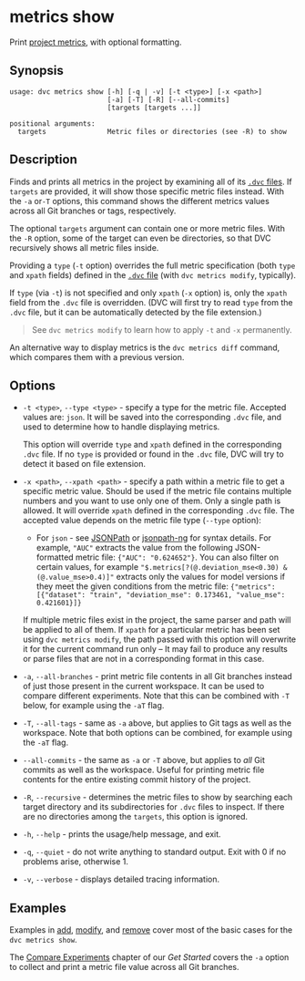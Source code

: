 # metrics show

Print [project metrics](/doc/command-reference/metrics), with optional
formatting.

## Synopsis

```usage
usage: dvc metrics show [-h] [-q | -v] [-t <type>] [-x <path>]
                        [-a] [-T] [-R] [--all-commits]
                        [targets [targets ...]]

positional arguments:
  targets               Metric files or directories (see -R) to show
```

## Description

Finds and prints all metrics in the <abbr>project</abbr> by examining all of its
[`.dvc` files](/doc/user-guide/dvc-file-format). If `targets` are provided, it
will show those specific metric files instead. With the `-a` or`-T` options,
this command shows the different metrics values across all Git branches or tags,
respectively.

The optional `targets` argument can contain one or more metric files. With the
`-R` option, some of the target can even be directories, so that DVC recursively
shows all metric files inside.

Providing a `type` (`-t` option) overrides the full metric specification (both
`type` and `xpath` fields) defined in the
[`.dvc` file](/doc/user-guide/dvc-file-format) (with `dvc metrics modify`,
typically).

If `type` (via `-t`) is not specified and only `xpath` (`-x` option) is, only
the `xpath` field from the `.dvc` file is overridden. (DVC will first try to
read `type` from the `.dvc` file, but it can be automatically detected by the
file extension.)

> See `dvc metrics modify` to learn how to apply `-t` and `-x` permanently.

An alternative way to display metrics is the `dvc metrics diff` command, which
compares them with a previous version.

## Options

- `-t <type>`, `--type <type>` - specify a type for the metric file. Accepted
  values are: `json`. It will be saved into the corresponding `.dvc` file, and
  used to determine how to handle displaying metrics.

  This option will override `type` and `xpath` defined in the corresponding
  `.dvc` file. If no `type` is provided or found in the `.dvc` file, DVC will
  try to detect it based on file extension.

- `-x <path>`, `--xpath <path>` - specify a path within a metric file to get a
  specific metric value. Should be used if the metric file contains multiple
  numbers and you want to use only one of them. Only a single path is allowed.
  It will override `xpath` defined in the corresponding `.dvc` file. The
  accepted value depends on the metric file type (`--type` option):

  - For `json` - see [JSONPath](https://goessner.net/articles/JsonPath/) or
    [jsonpath-ng](https://github.com/h2non/jsonpath-ng) for syntax details. For
    example, `"AUC"` extracts the value from the following JSON-formatted metric
    file: `{"AUC": "0.624652"}`. You can also filter on certain values, for
    example `"$.metrics[?(@.deviation_mse<0.30) & (@.value_mse>0.4)]"` extracts
    only the values for model versions if they meet the given conditions from
    the metric file:
    `{"metrics": [{"dataset": "train", "deviation_mse": 0.173461, "value_mse": 0.421601}]}`

  If multiple metric files exist in the <abbr>project</abbr>, the same parser
  and path will be applied to all of them. If `xpath` for a particular metric
  has been set using `dvc metrics modify`, the path passed with this option will
  overwrite it for the current command run only – It may fail to produce any
  results or parse files that are not in a corresponding format in this case.

- `-a`, `--all-branches` - print metric file contents in all Git branches
  instead of just those present in the current workspace. It can be used to
  compare different experiments. Note that this can be combined with `-T` below,
  for example using the `-aT` flag.

- `-T`, `--all-tags` - same as `-a` above, but applies to Git tags as well as
  the workspace. Note that both options can be combined, for example using the
  `-aT` flag.

- `--all-commits` - the same as `-a` or `-T` above, but applies to _all_ Git  
  commits as well as the workspace. Useful for printing metric file contents for
  the entire existing commit history of the project.

- `-R`, `--recursive` - determines the metric files to show by searching each
  target directory and its subdirectories for `.dvc` files to inspect. If there
  are no directories among the `targets`, this option is ignored.

- `-h`, `--help` - prints the usage/help message, and exit.

- `-q`, `--quiet` - do not write anything to standard output. Exit with 0 if no
  problems arise, otherwise 1.

- `-v`, `--verbose` - displays detailed tracing information.

## Examples

Examples in [add](/doc/command-reference/metrics/add),
[modify](/doc/command-reference/metrics/modify), and
[remove](/doc/command-reference/metrics/remove) cover most of the basic cases
for the `dvc metrics show`.

The [Compare Experiments](/doc/tutorials/get-started/compare-experiments)
chapter of our _Get Started_ covers the `-a` option to collect and print a
metric file value across all Git branches.
